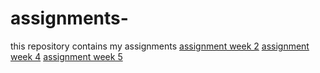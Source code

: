 # assignments-
this repository contains my assignments 
[assignment week 2](https://github.com/u898243/assignments-/blob/master/Assignment_week_2%20(1).ipynb)
[assignment week 4](https://github.com/u898243/assignments-/blob/master/Assignment_week_4%2B(1)-Copy1.ipynb)
[assignment week 5](https://github.com/u898243/assignments-/blob/master/Assignment_week_5%2B(1).ipynb)
